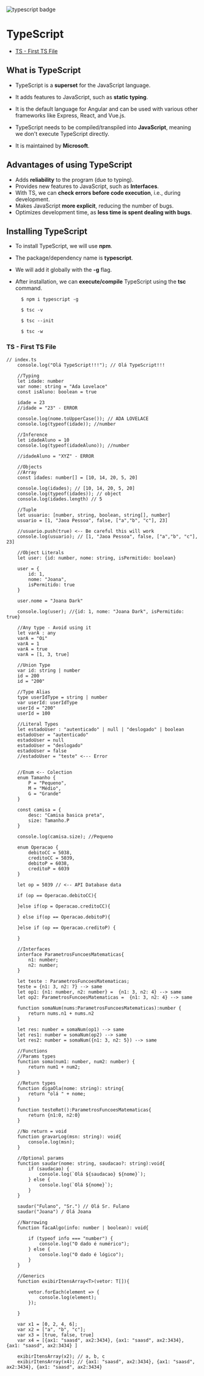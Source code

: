 ![typescript badge](./assets/typescript.png)
 
# TypeScript

- [TS - First TS File](#firstts)

## What is TypeScript 

- TypeScript is a **superset** for the JavaScript language.

- It adds features to JavaScript, such as **static typing**.
- It is the default language for Angular and can be used with various other frameworks like Express, React, and Vue.js.
- TypeScript needs to be compiled/transpiled into **JavaScript**, meaning we don't execute TypeScript directly.
- It is maintained by **Microsoft**.

## Advantages of using TypeScript 

- Adds **reliability** to the program (due to typing).
- Provides new features to JavaScript, such as **Interfaces**.
- With TS, we can **check errors before code execution**, i.e., during development.
- Makes JavaScript **more explicit**, reducing the number of bugs.
- Optimizes development time, as **less time is spent dealing with bugs**.

## Installing TypeScript 


- To install TypeScript, we will use **npm**.
- The package/dependency name is **typescript**.
- We will add it globally with the **-g** flag.
- After installation, we can **execute/compile** TypeScript using the **tsc** command.

        $ npm i typescript -g 
        
        $ tsc -v 

        $ tsc --init 

        $ tsc -w 


### TS - First TS File <a id="firstts"></a>
~~~
// index.ts
    console.log("Olá TypeScript!!!"); // Olá TypeScript!!!

    //Typing
    let idade: number 
    var nome: string = "Ada Lovelace"
    const isAluno: boolean = true 

    idade = 23
    //idade = "23" - ERROR

    console.log(nome.toUpperCase()); // ADA LOVELACE
    console.log(typeof(idade)); //number

    //Inference
    let idadeAluno = 10 
    console.log(typeof(idadeAluno)); //number

    //idadeAluno = "XYZ" - ERROR

    //Objects
    //Array 
    const idades: number[] = [10, 14, 20, 5, 20]

    console.log(idades); // [10, 14, 20, 5, 20]
    console.log(typeof(idades)); // object
    console.log(idades.length) // 5

    //Tuple
    let usuario: [number, string, boolean, string[], number]
    usuario = [1, "Jaoa Pessoa", false, ["a","b", "c"], 23]

    //usuario.push(true) <-- Be careful this will work
    console.log(usuario); // [1, "Jaoa Pessoa", false, ["a","b", "c"], 23]

    //Object Literals
    let user: {id: number, nome: string, isPermitido: boolean}

    user = {
        id: 1,
        nome: "Joana",
        isPermitido: true
    }

    user.nome = "Joana Dark"

    console.log(user); //{id: 1, nome: "Joana Dark", isPermitido: true}

    //Any type - Avoid using it
    let varA : any
    varA = "Oi"
    varA = 1
    varA = true 
    varA = [1, 3, true]

    //Union Type 
    var id: string | number
    id = 200
    id = "200"

    //Type Alias 
    type userIdType = string | number 
    var userId: userIdType
    userId = "200"
    userId = 100

    //Literal Types
    let estadoUser : "autenticado" | null | "deslogado" | boolean 
    estadoUser = "autenticado"
    estadoUser = null 
    estadoUser = "deslogado"
    estadoUser = false
    //estadoUser = "teste" <--- Error


    //Enum <-- Colection
    enum Tamanho {
        P = "Pequeno", 
        M = "Médio", 
        G = "Grande"
    }

    const camisa = {
        desc: "Camisa basica preta", 
        size: Tamanho.P
    }

    console.log(camisa.size); //Pequeno

    enum Operacao {
        debitoCC = 5038, 
        creditoCC = 5039,
        debitoP = 6038,
        creditoP = 6039 
    }

    let op = 5039 // <-- API Database data

    if (op == Operacao.debitoCC){

    }else if(op = Operacao.creditoCC){

    } else if(op == Operacao.debitoP){

    }else if (op == Operacao.creditoP) {
        
    }

    //Interfaces 
    interface ParametrosFuncoesMatematicas{
        n1: number;
        n2: number; 
    }

    let teste : ParametrosFuncoesMatematicas; 
    teste = {n1: 3, n2: 7} --> same
    let op1: {n1: number, n2: number} =  {n1: 3, n2: 4} --> same
    let op2: ParametrosFuncoesMatematicas =  {n1: 3, n2: 4} --> same

    function somaNum(nums:ParametrosFuncoesMatematicas):number {
        return nums.n1 + nums.n2
    }

    let res: number = somaNum(op1) --> same
    let res1: number = somaNum(op2) --> same
    let res2: number = somaNum({n1: 3, n2: 5}) --> same

    //Functions
    //Params types
    function soma(num1: number, num2: number) {
        return num1 + num2;
    }

    //Return types
    function digaOla(nome: string): string{
        return "olá " + nome;
    }

    function testeRet():ParametrosFuncoesMatematicas{
        return {n1:0, n2:0}
    }

    //No return = void
    function gravarLog(msn: string): void{
        console.log(msn);
    }

    //Optional params
    function saudar(nome: string, saudacao?: string):void{
        if (saudacao) {
            console.log(`Olá ${saudacao} ${nome}`);
        } else {
            console.log(`Olá ${nome}`); 
        }
    }

    saudar("Fulano", "Sr.") // Olá Sr. Fulano
    saudar("Joana") / Olá Joana

    //Narrowing 
    function facaAlgo(info: number | boolean): void{

        if (typeof info === "number") {
            console.log("O dado é numérico");
        } else {
            console.log("O dado é lógico");
        }
    }

    //Generics 
    function exibirItensArray<T>(vetor: T[]){

        vetor.forEach(element => {
            console.log(element);
        });

    }

    var x1 = [0, 2, 4, 6]; 
    var x2 = ["a", "b", "c"];
    var x3 = [true, false, true]
    var x4 = [{ax1: "saasd", ax2:3434}, {ax1: "saasd", ax2:3434}, {ax1: "saasd", ax2:3434} ]

    exibirItensArray(x2); // a, b, c
    exibirItensArray(x4); // {ax1: "saasd", ax2:3434}, {ax1: "saasd", ax2:3434}, {ax1: "saasd", ax2:3434}

~~~
